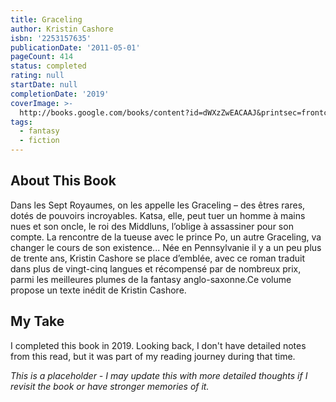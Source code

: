 ```yaml
---
title: Graceling
author: Kristin Cashore
isbn: '2253157635'
publicationDate: '2011-05-01'
pageCount: 414
status: completed
rating: null
startDate: null
completionDate: '2019'
coverImage: >-
  http://books.google.com/books/content?id=dWXzZwEACAAJ&printsec=frontcover&img=1&zoom=1&source=gbs_api
tags:
  - fantasy
  - fiction
---
```


## About This Book

Dans les Sept Royaumes, on les appelle les Graceling – des êtres rares, dotés de pouvoirs incroyables. Katsa, elle, peut tuer un homme à mains nues et son oncle, le roi des Middluns, l’oblige à assassiner pour son compte. La rencontre de la tueuse avec le prince Po, un autre Graceling, va changer le cours de son existence... Née en Pennsylvanie il y a un peu plus de trente ans, Kristin Cashore se place d’emblée, avec ce roman traduit dans plus de vingt-cinq langues et récompensé par de nombreux prix, parmi les meilleures plumes de la fantasy anglo-saxonne.Ce volume propose un texte inédit de Kristin Cashore.

## My Take

I completed this book in 2019. Looking back, I don't have detailed notes from this read, but it was part of my reading journey during that time.

*This is a placeholder - I may update this with more detailed thoughts if I revisit the book or have stronger memories of it.*
